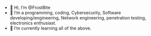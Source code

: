 - 👋 Hi, I’m @FrostBite
- 👀 I’m a programming, coding, Cybersecurity, Software developing/engineering, Network engineering,
penetration testing, electronics enthusiast.
- 🌱 I’m currently learning all of the above.

<!---
FrostBite1B/FrostBite1B is a ✨ special ✨ repository because its `README.md` (this file) appears on your GitHub profile.
You can click the Preview link to take a look at your changes.
--->
